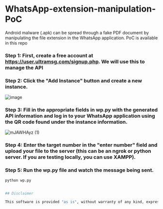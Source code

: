 # WhatsApp-extension-manipulation-PoC
Android malware (.apk) can be spread through a fake PDF document by manipulating the file extension in the WhatsApp application. PoC is available in this repo

### Step 1: First, create a free account at https://user.ultramsg.com/signup.php. We will use this to manage the API

### Step 2: Click the "Add Instance" button and create a new instance. <br>
![image](https://github.com/user-attachments/assets/56b60b25-e1ec-4913-9b6d-fdaa325b7762) <br>


### Step 3: Fill in the appropriate fields in wp.py with the generated API information and log in to your WhatsApp application using the QR code found under the instance information. <br>
![mJAWHAyz (1)](https://github.com/user-attachments/assets/64609edd-33d6-43a9-9d60-edb04fb96637) <br>

### Step 4: Enter the target number in the "enter number" field and upload your file to the server (this can be an ngrok or python server. If you are testing locally, you can use XAMPP).


### Step 5: Run the wp.py file and watch the message being sent.
```sh
python wp.py


## Disclaimer

This software is provided "as is", without warranty of any kind, express or implied, including but not limited to the warranties of merchantability, fitness for a particular purpose, and noninfringement. In no event shall the authors or copyright holders be liable for any claim, damages, or other liability, whether in an action of contract, tort, or otherwise, arising from, out of, or in connection with the software or the use or other dealings in the software.
